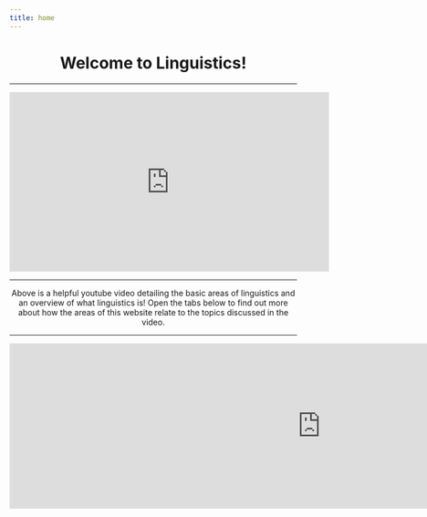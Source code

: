 ```yaml
---
title: home
---
```

<style>
h1 {text-align:center;}
</style>

<h1>Welcome to Linguistics!</h1>

<hr>

<div style="text-align:center;">

  <iframe width="560" height="315" src="https://www.youtube.com/embed/J2spfXWHi7k" title="YouTube video player" frameborder="0" allow="accelerometer; autoplay; clipboard-write;      encrypted-media; gyroscope; picture-in-picture" allowfullscreen></iframe>
  
</div>

<hr>

<div style="text-align:center;">

<p>Above is a helpful youtube video detailing the basic areas of linguistics and an overview of what linguistics is! Open the tabs below to find out more about how the areas of this website relate to the topics discussed in the video.</p>
  
<hr>
  
<iframe src="https://h5p.org/h5p/embed/1243399" width="1090" height="290" frameborder="0" allowfullscreen="allowfullscreen" allow="geolocation *; microphone *; camera *; midi *; encrypted-media *" title="Fields of Study"></iframe><script src="https://h5p.org/sites/all/modules/h5p/library/js/h5p-resizer.js" charset="UTF-8"></script>

</div>
